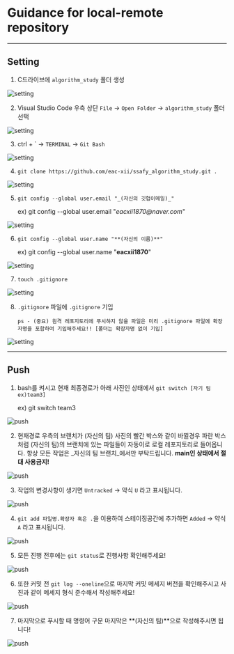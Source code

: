 
# Guidance for local-remote repository

---

## Setting

1. C드라이브에 `algorithm_study` 폴더 생성

![setting](/images/guidance_git/image_setting_01.png)

2. Visual Studio Code 우측 상단 `File` -> `Open Folder` -> `algorithm_study` 폴더 선택

![setting](/images/guidance_git/image_setting_02.png)

3. ctrl + \` -> `TERMINAL` -> `Git Bash`

![setting](/images/guidance_git/image_setting_03.png)

4. `git clone https://github.com/eac-xii/ssafy_algorithm_study.git .`

![setting](/images/guidance_git/image_setting_04.png)

5. `git config --global user.email "_(자신의 깃헙이메일)_"`

	ex) git config --global user.email "_eacxii1870@naver.com_"

![setting](/images/guidance_git/image_setting_05.png)

6. `git config --global user.name "**(자신의 이름)**"`

	ex) git config --global user.name "**eacxii1870**"

![setting](/images/guidance_git/image_setting_06.png)

7. `touch .gitignore`

![setting](/images/guidance_git/image_setting_07.png)

8. `.gitignore` 파일에 `.gitignore` 기입

	```ps - (중요) 원격 레포지토리에 푸시하지 않을 파일은 미리 .gitignore 파일에 확장자명을 포함하여 기입해주세요!! [폴더는 확장자명 없이 기입]```

![setting](/images/guidance_git/image_setting_08.png)

---

## Push

1. bash를 켜시고 현재 최종경로가 아래 사진인 상태에서 `git switch [자기 팀 ex)team3]`

	ex) git switch team3

![push](/images/guidance_git/image_push_guidance_01.png)

2. 현재경로 우측의 브랜치가 (자신의 팀) 사진의 빨간 박스와 같이 바뀔경우 파란 박스처럼 (자신의 팀)의 브랜치에 있는 파일들이 자동이로 로컬 레포지토리로 들어옵니다. 항상 모든 작업은 _자신의 팀 브랜치_에서만 부탁드립니다. **main인 상태에서 절대 사용금지!**

![push](/images/guidance_git/image_push_guidance_02.png)

3. 작업의 변경사항이 생기면 `Untracked` -> 약식 `U` 라고 표시됩니다.

![push](/images/guidance_git/image_push_guidance_03.png)

4. `git add 파일명.확장자 혹은 .`을 이용하여 스테이징공간에 추가하면 `Added` -> 약식 `A` 라고 표시됩니다.

![push](/images/guidance_git/image_push_guidance_04.png)

5. 모든 진행 전후에는 `git status`로 진행사항 확인해주세요!

![push](/images/guidance_git/image_push_guidance_05.png)

6. 또한 커밋 전 `git log --oneline`으로 마지막 커밋 메세지 버전을 확인해주시고 사진과 같이 메세지 형식 준수해서 작성해주세요!

![push](/images/guidance_git/image_push_guidance_06.png)

7. 마지막으로 푸시할 때 명령어 구문 마지막은 **(자신의 팀)**으로 작성해주시면 됩니다!

![push](/images/guidance_git/image_push_guidance_07.png)